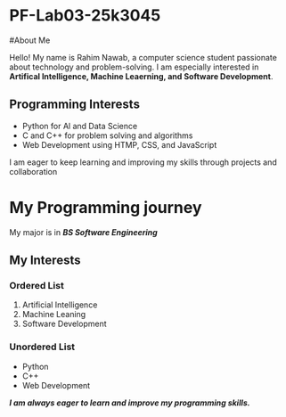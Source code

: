 # PF-Lab03-25k3045

#About Me

Hello! My name is Rahim Nawab, a computer science student passionate about technology and problem-solving. I am especially interested in **Artifical Intelligence, Machine Leaerning, and Software Development**.

## Programming Interests
- Python for Al and Data Science
- C and C++ for problem solving and algorithms
- Web Development using HTMP, CSS, and JavaScript

I am eager to keep learning and improving my skills through projects and collaboration

# My Programming journey  <!-- This is a Heading -->

My major is in **_BS Software Engineering_**

## My Interests
### Ordered List
1. Artificial Intelligence
2. Machine Leaning
3. Software Development

### Unordered List
- Python
- C++
- Web Development

**_I am always eager to learn and improve my programming skills._**
